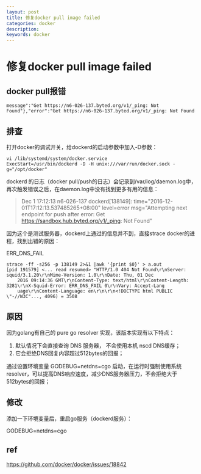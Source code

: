```yaml
---
layout: post
title: 修复docker pull image failed
categories: docker
description: 
keywords: docker
---
```


# 修复docker pull image failed

## docker pull报错

```
message":"Get https://n6-026-137.byted.org/v1/_ping: Not Found"},"error":"Get https://n6-026-137.byted.org/v1/_ping: Not Found
```

## 排查

打开docker的调试开关，给dockerd的启动参数中加入-D参数：

```
vi /lib/systemd/system/docker.service
ExecStart=/usr/bin/dockerd -D -H unix:///var/run/docker.sock -g="/opt/docker" 
```

dockerd 的日志（docker pull/push的日志）会记录到/var/log/daemon.log中，再次触发错误之后，在daemon.log中没有找到更多有用的信息：

> Dec  1 17:12:13 n6-026-137 dockerd[138149]: time="2016-12-01T17:12:13.537485265+08:00" level=error msg="Attempting next endpoint for push after error: Get https://sandbox.hub.byted.org/v1/_ping: Not Found"

因为这个是测试服务器，dockerd上通过的信息并不到，直接strace docker的进程，找到出错的原因：

ERR_DNS_FAIL

```
strace -ff -s256 -p 138149 2>&1 |awk '{print $0}' > a.out
[pid 191579] <... read resumed> "HTTP/1.0 404 Not Found\r\nServer: squid/3.1.20\r\nMime-Version: 1.0\r\nDate: Thu, 01 Dec
    2016 09:14:36 GMT\r\nContent-Type: text/html\r\nContent-Length: 3281\r\nX-Squid-Error: ERR_DNS_FAIL 0\r\nVary: Accept-Lang
    uage\r\nContent-Language: en\r\n\r\n<!DOCTYPE html PUBLIC \"-//W3C"..., 4096) = 3508

```

## 原因

因为golang有自己的 pure go resolver 实现，该版本实现有以下特点：

1. 默认情况下会直接查询 DNS 服务器， 不会使用本机 nscd DNS缓存；
2. 它会拒绝DNS回复内容超过512bytes的回报；

通过设置环境变量 GODEBUG=netdns=cgo 启动，在运行时强制使用系统 resolver，可以提高DNS响应速度，减少DNS服务器压力，不会拒绝大于512bytes的回报；

## 修改

添加一下环境变量后，重启go服务（dockerd服务）：

GODEBUG=netdns=cgo

## ref

https://github.com/docker/docker/issues/18842

